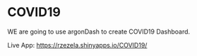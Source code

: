 # COVID19
WE are going to use argonDash to create COVID19 Dashboard.

Live App: https://rzezela.shinyapps.io/COVID19/

